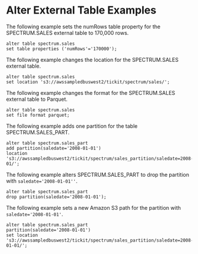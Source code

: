 # Alter External Table Examples<a name="r_ALTER_TABLE_external-table"></a>

The following example sets the numRows table property for the SPECTRUM\.SALES external table to 170,000 rows\.

```
alter table spectrum.sales 
set table properties ('numRows'='170000');
```

The following example changes the location for the SPECTRUM\.SALES external table\.

```
alter table spectrum.sales 
set location 's3://awssampledbuswest2/tickit/spectrum/sales/';
```

The following example changes the format for the SPECTRUM\.SALES external table to Parquet\.

```
alter table spectrum.sales 
set file format parquet;
```

The following example adds one partition for the table SPECTRUM\.SALES\_PART\.

```
alter table spectrum.sales_part
add partition(saledate='2008-01-01') 
location 's3://awssampledbuswest2/tickit/spectrum/sales_partition/saledate=2008-01/';
```

The following example alters SPECTRUM\.SALES\_PART to drop the partition with `saledate='2008-01-01''`\.

```
alter table spectrum.sales_part
drop partition(saledate='2008-01-01');
```

The following example sets a new Amazon S3 path for the partition with `saledate='2008-01-01'`\.

```
alter table spectrum.sales_part
partition(saledate='2008-01-01') 
set location 's3://awssampledbuswest2/tickit/spectrum/sales_partition/saledate=2008-01-01/';
```